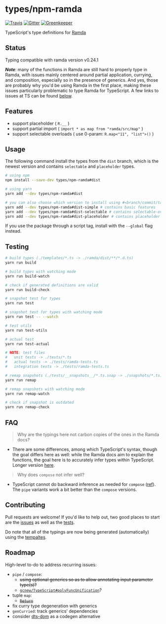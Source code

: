 # types/npm-ramda

[![Travis](https://travis-ci.org/types/npm-ramda.svg?branch=master)](https://travis-ci.org/types/npm-ramda)
[![Gitter](https://badges.gitter.im/Join%20Chat.svg)](https://gitter.im/donnut/typescript-ramda)
[![Greenkeeper](https://badges.greenkeeper.io/types/npm-ramda.svg)](https://greenkeeper.io/)

TypeScript's type definitions for [Ramda](https://github.com/ramda/ramda)

## Status

Typing compatible with ramda version v0.24.1

***Note***: many of the functions in Ramda are still hard to properly type in Ramda, with issues mainly centered around partial application, currying, and composition, especially so in the presence of generics. And yes, those are probably why you'd be using Ramda in the first place, making these issues particularly problematic to type Ramda for TypeScript. A few links to issues at TS can be found [below](#Roadmap).

## Features

- support placeholder ( `R.__` )
- support partial import ( `import * as map from "ramda/src/map"` )
- support selectable overloads ( use 0-param: `R.map<"11", "list">()` )

## Usage

The following command install the types from the `dist` branch, which is the newest version and contains `selectable` and `placeholder` types.

```sh
# using npm
npm install --save-dev types/npm-ramda#dist

# using yarn
yarn add --dev types/npm-ramda#dist

# you can also choose which version to install using #<branch/commit/tag>
yarn add --dev types/npm-ramda#dist-simple # contains basic features
yarn add --dev types/npm-ramda#dist-selectable # contains selectable-overloads
yarn add --dev types/npm-ramda#dist-placeholder # contains placeholder
```

If you use the package through a script tag, install with the `--global` flag instead.

## Testing

```sh
# build types (./templates/*.ts -> ./ramda/dist/**/*.d.ts)
yarn run build

# build types with watching mode
yarn run build-watch

# check if generated definitions are valid
yarn run build-check

# snapshot test for types
yarn run test

# snapshot test for types with watching mode
yarn run test -- --watch

# test utils
yarn run test-utils

# actual test
yarn run test-actual

# NOTE: test files
#   unit tests -> ./tests/*.ts
#   actual tests -> ./tests/ramda-tests.ts
#   integration tests -> ./tests/ramda-tests.ts

# remap snapshots (./tests/__snapshots__/*.ts.snap -> ./snapshots/*.ts)
yarn run remap

# remap snapshots with watching mode
yarn run remap-watch

# check if snapshot is outdated
yarn run remap-check
```

## FAQ

> Why are the typings here not carbon copies of the ones in the Ramda docs?
- There are some differences, among which TypeScript's syntax, though the goal differs here as well: while the Ramda docs aim to explain the functions, the goal here is to accurately infer types within TypeScript. Longer version [here](https://github.com/types/npm-ramda/pull/147).

> Why does `compose` not infer well?
- TypeScript cannot do backward inference as needed for `compose` ([ref](https://github.com/Microsoft/TypeScript/issues/15680#issuecomment-307571917)). The `pipe` variants work a bit better than the `compose` versions.

## Contributing

Pull requests are welcome!
If you'd like to help out, two good places to start are the [issues](https://github.com/types/npm-ramda/issues)
as well as the [tests](https://github.com/types/npm-ramda/blob/master/tests/ramda-tests.ts).

Do note that all of the typings are now being generated (automatically) using the
[tempaltes](https://github.com/types/npm-ramda/tree/master/templates#readme).

## Roadmap

High-level to-do to address recurring issues:

- `pipe` / `compose`:
  - ~~using optional generics so as to allow annotating input parameter type(s)?~~
  - [`gcnew/TypeScript#polyFuncUnification`](https://github.com/Microsoft/TypeScript/issues/9949#issuecomment-271926278)?
- tuple `map`:
  - ~~[`Return`](https://github.com/Microsoft/TypeScript/issues/6606#issuecomment-284215602)~~
- fix curry type degeneration with generics
- `genCurried`: track generics' dependencies
- consider [dts-dom](https://github.com/RyanCavanaugh/dts-dom) as a codegen alternative
